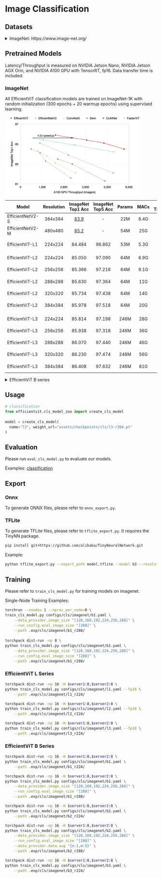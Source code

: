 # Image Classification

## Datasets

<details>
<summary> ImageNet: https://www.image-net.org/</summary>

```python
Our code expects the ImageNet dataset directory to follow the following structure:

imagenet
├── train
├── val
```

</details>

## Pretrained Models

Latency/Throughput is measured on NVIDIA Jetson Nano, NVIDIA Jetson AGX Orin, and NVIDIA A100 GPU with TensorRT, fp16. Data transfer time is included.

### ImageNet

All EfficientViT classification models are trained on ImageNet-1K with random initialization (300 epochs + 20 warmup epochs) using supervised learning.

<p align="left">
<img src="../assets/files/cls_results.png"  width="450">
</p>

| Model         |  Resolution | ImageNet Top1 Acc | ImageNet Top5 Acc |  Params |  MACs |  A100 Throughput | Checkpoint |
|----------------------|:----------:|:----------:|:---------:|:------------:|:---------:|:------------:|:------------:|
| EfficientNetV2-S | 384x384 | [83.9](https://github.com/google/automl/tree/master/efficientnetv2#2-pretrained-efficientnetv2-checkpoints) | - | 22M | 8.4G | 2869 image/s | - |
| EfficientNetV2-M | 480x480 | [85.2](https://github.com/google/automl/tree/master/efficientnetv2#2-pretrained-efficientnetv2-checkpoints) | - | 54M | 25G | 1160 image/s | - |
| |
| EfficientViT-L1 | 224x224 |  84.484 | 96.862 | 53M | 5.3G | 6207 image/s | [link](https://drive.google.com/file/d/1q5y0YbN08O4ToUBK8RfZSDKp-s1y5_44/view?usp=sharing) |
| |
| EfficientViT-L2 | 224x224 |  85.050 | 97.090 | 64M | 6.9G | 4998 image/s | [link](https://drive.google.com/file/d/1FEjImtyIQhG4VsHsstLgNM09Y9qJn9Sk/view?usp=sharing) |
| EfficientViT-L2 | 256x256 |  85.366 | 97.216 | 64M | 9.1G | 3969 image/s | [link](https://drive.google.com/file/d/1pvYtY0ckAAMTkRq6TbwpQ0U1p_urz2fE/view?usp=sharing) |
| EfficientViT-L2 | 288x288 |  85.630 | 97.364 | 64M | 11G  | 3102 image/s | [link](https://drive.google.com/file/d/1GDr0y45YPX8iWEWNq5fEmjo0UgyZLpUs/view?usp=sharing) |
| EfficientViT-L2 | 320x320 |  85.734 | 97.438 | 64M | 14G  | 2525 image/s | [link](https://drive.google.com/file/d/1GDr0y45YPX8iWEWNq5fEmjo0UgyZLpUs/view?usp=sharing) |
| EfficientViT-L2 | 384x384 |  85.978 | 97.518 | 64M | 20G  | 1784 image/s | [link](https://drive.google.com/file/d/1MpjduiCTbUVS1XJri4_eqCbARJyYo74b/view?usp=sharing) |
| |
| EfficientViT-L3 | 224x224 | 85.814 | 97.198 | 246M | 28G | 2081 image/s | [link](https://huggingface.co/han-cai/efficientvit-imagenet/blob/main/l3-r224.pt) |
| EfficientViT-L3 | 256x256 | 85.938 | 97.318 | 246M | 36G | 1641 image/s | [link](https://huggingface.co/han-cai/efficientvit-imagenet/blob/main/l3-r256.pt) |
| EfficientViT-L3 | 288x288 | 86.070 | 97.440 | 246M | 46G | 1276 image/s | [link](https://huggingface.co/han-cai/efficientvit-imagenet/blob/main/l3-r288.pt) |
| EfficientViT-L3 | 320x320 | 86.230 | 97.474 | 246M | 56G | 1049 image/s | [link](https://huggingface.co/han-cai/efficientvit-imagenet/blob/main/l3-r320.pt) |
| EfficientViT-L3 | 384x384 | 86.408 | 97.632 | 246M | 81G | 724 image/s | [link](https://huggingface.co/han-cai/efficientvit-imagenet/blob/main/l3-r384.pt) |

<details>
  <summary>EfficientViT B series</summary>

  | Model         |  Resolution | ImageNet Top1 Acc | ImageNet Top5 Acc |  Params |  MACs |  Jetson Nano (bs1) | Jetson Orin (bs1) | Checkpoint |
  |----------------------|:----------:|:----------:|:---------:|:------------:|:---------:|:------------:|:------------:|:------------:|
  | EfficientViT-B1 | 224x224 | 79.390 | 94.346 | 9.1M | 0.52G | 24.8ms | 1.48ms | [link](https://drive.google.com/file/d/1hKN_hvLG4nmRzbfzKY7GlqwpR5uKpOOk/view?usp=share_link) |
  | EfficientViT-B1 | 256x256 | 79.918 | 94.704 | 9.1M | 0.68G | 28.5ms | 1.57ms | [link](https://drive.google.com/file/d/1hXcG_jB0ODMOESsSkzVye-58B4F3Cahs/view?usp=share_link) |
  | EfficientViT-B1 | 288x288 | 80.410 | 94.984 | 9.1M | 0.86G | 34.5ms | 1.82ms | [link](https://drive.google.com/file/d/1sE_Suz9gOOUO7o5r9eeAT4nKK8Hrbhsu/view?usp=share_link) |
  | |
  | EfficientViT-B2 | 224x224 | 82.100 | 95.782 | 24M  | 1.6G  | 50.6ms | 2.63ms | [link](https://drive.google.com/file/d/1DiM-iqVGTrq4te8mefHl3e1c12u4qR7d/view?usp=share_link) |
  | EfficientViT-B2 | 256x256 | 82.698 | 96.096 | 24M  | 2.1G  | 58.5ms | 2.84ms | [link](https://drive.google.com/file/d/192OOk4ISitwlyW979M-FSJ_fYMMW9HQz/view?usp=share_link) |
  | EfficientViT-B2 | 288x288 | 83.086 | 96.302 | 24M  | 2.6G  | 69.9ms | 3.30ms | [link](https://drive.google.com/file/d/1aodcepOyne667hvBAGpf9nDwmd5g0NpU/view?usp=share_link) |
  | |
  | EfficientViT-B3 | 224x224 | 83.468 | 96.356 | 49M  | 4.0G  | 101ms  | 4.36ms | [link](https://drive.google.com/file/d/18RZDGLiY8KsyJ7LGic4mg1JHwd-a_ky6/view?usp=share_link) |
  | EfficientViT-B3 | 256x256 | 83.806 | 96.514 | 49M  | 5.2G  | 120ms  | 4.74ms | [link](https://drive.google.com/file/d/1y1rnir4I0XiId-oTCcHhs7jqnrHGFi-g/view?usp=share_link) |
  | EfficientViT-B3 | 288x288 | 84.150 | 96.732 | 49M  | 6.5G  | 141ms  | 5.63ms | [link](https://drive.google.com/file/d/1KfwbGtlyFgslNr4LIHERv6aCfkItEvRk/view?usp=share_link) |
</details>

## Usage

```python
# classification
from efficientvit.cls_model_zoo import create_cls_model

model = create_cls_model(
  name="l3", weight_url="assets/checkpoints/cls/l3-r384.pt"
)
```

## Evaluation

Please run `eval_cls_model.py` to evaluate our models.

Examples: [classification](../assets/files/eval_cls_model.sh)

## Export

### Onnx

To generate ONNX files, please refer to `onnx_export.py`.

### TFLite

To generate TFLite files, please refer to `tflite_export.py`. It requires the TinyNN package.

```bash
pip install git+https://github.com/alibaba/TinyNeuralNetwork.git
```

Example:

```bash
python tflite_export.py --export_path model.tflite --model b3 --resolution 224 224
```

## Training

Please refer to `train_cls_model.py` for training models on imagenet.

Single-Node Training Examples:

```bash
torchrun --nnodes 1 --nproc_per_node=8 \
train_cls_model.py configs/cls/imagenet/b1.yaml \
    --data_provider.image_size "[128,160,192,224,256,288]" \
    --run_config.eval_image_size "[288]" \
    --path .exp/cls/imagenet/b1_r288/

torchpack dist-run -np 8 \
python train_cls_model.py configs/cls/imagenet/b1.yaml \
    --data_provider.image_size "[128,160,192,224,256,288]" \
    --run_config.eval_image_size "[288]" \
    --path .exp/cls/imagenet/b1_r288/
```

### EfficientViT L Series

```bash
torchpack dist-run -np 16 -H $server1:8,$server2:8 \
python train_cls_model.py configs/cls/imagenet/l1.yaml --fp16 \
    --path .exp/cls/imagenet/l1_r224/
```

```bash
torchpack dist-run -np 16 -H $server1:8,$server2:8 \
python train_cls_model.py configs/cls/imagenet/l2.yaml --fp16 \
    --path .exp/cls/imagenet/l2_r224/
```

```bash
torchpack dist-run -np 16 -H $server1:8,$server2:8 \
python train_cls_model.py configs/cls/imagenet/l3.yaml --fp16 \
    --path .exp/cls/imagenet/l3_r224/
```

### EfficientViT B Series

```bash
torchpack dist-run -np 16 -H $server1:8,$server2:8 \
python train_cls_model.py configs/cls/imagenet/b1.yaml \
    --path .exp/cls/imagenet/b1_r224/
```

```bash
torchpack dist-run -np 16 -H $server1:8,$server2:8 \
python train_cls_model.py configs/cls/imagenet/b1.yaml \
    --data_provider.image_size "[128,160,192,224,256,288]" \
    --run_config.eval_image_size "[288]" \
    --path .exp/cls/imagenet/b1_r288/
```

```bash
torchpack dist-run -np 16 -H $server1:8,$server2:8 \
python train_cls_model.py configs/cls/imagenet/b2.yaml \
    --path .exp/cls/imagenet/b2_r224/
```

```bash
torchpack dist-run -np 16 -H $server1:8,$server2:8 \
python train_cls_model.py configs/cls/imagenet/b2.yaml \
    --data_provider.image_size "[128,160,192,224,256,288]" \
    --run_config.eval_image_size "[288]" \
    --data_provider.data_aug "{n:1,m:5}" \
    --path .exp/cls/imagenet/b2_r288/
```

```bash
torchpack dist-run -np 16 -H $server1:8,$server2:8 \
python train_cls_model.py configs/cls/imagenet/b3.yaml \
    --path .exp/cls/imagenet/b3_r224/
```

